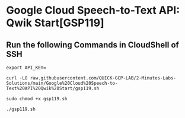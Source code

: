 # Google Cloud Speech-to-Text API: Qwik Start[GSP119]

## Run the following Commands in CloudShell of SSH
```
export API_KEY=
```
```
curl -LO raw.githubusercontent.com/QUICK-GCP-LAB/2-Minutes-Labs-Solutions/main/Google%20Cloud%20Speech-to-Text%20API%20Qwik%20Start/gsp119.sh

sudo chmod +x gsp119.sh

./gsp119.sh
```
